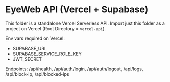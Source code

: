 # EyeWeb API (Vercel + Supabase)

This folder is a standalone Vercel Serverless API.
Import just this folder as a project on Vercel (Root Directory = `vercel-api`).

Env vars required on Vercel:
- SUPABASE_URL
- SUPABASE_SERVICE_ROLE_KEY
- JWT_SECRET

Endpoints: /api/health, /api/auth/login, /api/auth/logout, /api/logs, /api/block-ip, /api/blocked-ips

